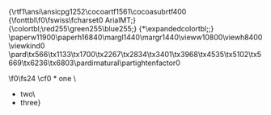 {\rtf1\ansi\ansicpg1252\cocoartf1561\cocoasubrtf400
{\fonttbl\f0\fswiss\fcharset0 ArialMT;}
{\colortbl;\red255\green255\blue255;}
{\*\expandedcolortbl;;}
\paperw11900\paperh16840\margl1440\margr1440\vieww10800\viewh8400\viewkind0
\pard\tx566\tx1133\tx1700\tx2267\tx2834\tx3401\tx3968\tx4535\tx5102\tx5669\tx6236\tx6803\pardirnatural\partightenfactor0

\f0\fs24 \cf0 * one \
* two\
* three}